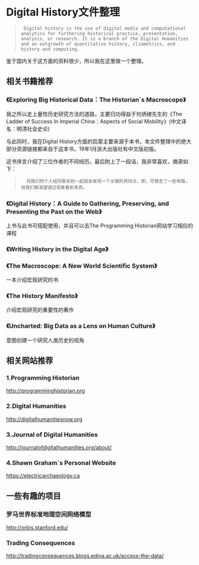 # Digital History文件整理

>      Digital history is the use of digital media and computational analytics for furthering historical practice, presentation, analysis, or research. It is a branch of the Digital Humanities and an outgrowth of quantitative history, cliometrics, and history and computing.



鉴于国内关于这方面的资料很少，所以我在这里做一个整理。



## 相关书籍推荐

### 《Exploring Big Historical Data：The Historian`s Macroscope》

我之所以走上量性历史研究方法的道路，主要归功得益于何炳棣先生的《The Ladder of Success In Imperial China：Aspects of Social Mobility》(中文译名：明清社会史论)

与此同时，我在Digital History方面的启蒙主要来源于本书，本文件整理中的绝大部分资源链接都来自于这本书，19年1月浙大出版社有中文版初版。

这书序言介绍了三位作者的不同经历，最后附上了一段话，我非常喜欢，摘录如下：

>       将我们的个人经历联系到一起就会发现一个关键的共同点，即，尽管走了一些弯路，但我们都渴望透过现象看到本质。





### 《Digital History：A Guide to Gathering, Preserving, and Presenting the Past on the Web》

上书与此书可搭配使用，并且可以去The Programming Historian网站学习相应的课程



### 《Writing History in the Digital Age》



### 《The Macroscope: A New World Scientific System》

一本介绍宏观研究的书



### 《The History Manifesto》

介绍宏观研究的重要性的著作



### 《Uncharted: ​Big Data as a Lens on Human Culture》

意图创建一个研究人类历史的视角





## 相关网站推荐

### 1.Programming Historian

<http://programminghistorian.org>

### 

### 2.Digital Humanities

<http://digitalhumanitiesnow.org>



### 3.Journal of Digital Humanities

http://journalofdigitalhumanities.org/about/



### 4.Shawn Graham`s Personal Website

<https://electricarchaeology.ca>





## 一些有趣的项目

### 罗马世界标准地理空间网络模型

<http://orbis.stanford.edu/>



### Trading Consequences

http://tradingconsequences.blogs.edina.ac.uk/access-the-data/
